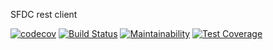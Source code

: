 SFDC rest client

[![codecov](https://codecov.io/gh/dayofr/sfdc-rest-client/branch/master/graph/badge.svg)](https://codecov.io/gh/dayofr/sfdc-rest-client) [![Build Status](https://travis-ci.org/dayofr/sfdc-rest-client.svg?branch=master)](https://travis-ci.org/dayofr/sfdc-rest-client) [![Maintainability](https://api.codeclimate.com/v1/badges/21769f9da8d5d0b85bd4/maintainability)](https://codeclimate.com/github/dayofr/sfdc-rest-client/maintainability) [![Test Coverage](https://api.codeclimate.com/v1/badges/21769f9da8d5d0b85bd4/test_coverage)](https://codeclimate.com/github/dayofr/sfdc-rest-client/test_coverage)

